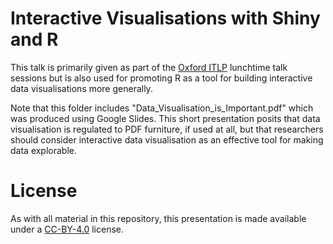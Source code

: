 # Interactive Visualisations with Shiny and R

This talk is primarily given as part of the [Oxford ITLP](courses.it.ox.ac.uk) lunchtime talk sessions but is also used for promoting R as a tool for building interactive data visualisations more generally.

Note that this folder includes "Data_Visualisation_is_Important.pdf" which was produced using Google Slides. This short presentation posits that data visualisation is regulated to PDF furniture, if used at all, but that researchers should consider interactive data visualisation as an effective tool for making data explorable.

# License

As with all material in this repository, this presentation is made available under a [CC-BY-4.0](https://creativecommons.org/licenses/by/4.0/) license.